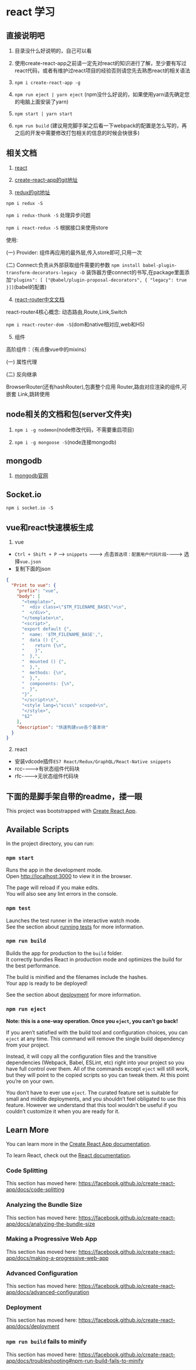 # react 学习

## 直接说明吧

1. 目录没什么好说明的，自己可以看

2. 使用create-react-app之前请一定先对react的知识进行了解，至少要有写过react代码，或者有维护过react项目的经验否则请您先去熟悉react的相关语法

3. `npm i create-react-app -g`

4. `npm run eject | yarn eject` (npm没什么好说的，如果使用yarn请先确定您的电脑上面安装了yarn)

5. `npm start | yarn start`

6. `npm run build` (建议用完脚手架之后看一下webpack的配置是怎么写的，再之后的开发中需要修改打包相关的信息的时候会快很多)

## 相关文档

1. [react](https://react.docschina.org/)

2. [create-react-app的git地址](https://github.com/facebook/create-react-app)

3. [redux的git地址](https://github.com/reduxjs/redux)

`npm i redux -S`

`npm i redux-thunk -S` 处理异步问题

`npm i react-redux -S` 根据接口来使用store

使用:

(一) Provider: 组件再应用的最外层,传入store即可,只用一次

(二) Connect:负责从外部获取组件需要的参数 `npm install babel-plugin-transform-decorators-legacy -D` 装饰器方便connect的书写,在package里面添加`"plugins": [ ["@babel/plugin-proposal-decorators", { "legacy": true }]]`(babel的配置)

4. [react-router中文文档](http://react-guide.github.io/react-router-cn/)

react-router4核心概念: 动态路由,Route,Link,Switch

`npm i react-router-dom -S`(dom和native相对应,web和H5)

5. 组件

高阶组件：（有点像vue中的mixins）

(一) 属性代理

(二) 反向继承

BrowserRouter(还有hashRouter),包裹整个应用
Router,路由对应渲染的组件,可嵌套
Link,跳转使用

## node相关的文档和包(server文件夹)

1. `npm i -g nodemon`(node修改代码，不需要重启项目)

2. `npm i -g mongoose -S`(node连接mongodb)

## mongodb

1. [mongodb官网](https://www.mongodb.com)

## Socket.io

`npm i socket.io -S`

## vue和react快速模板生成

1. vue

  * `Ctrl + Shift + P` --> `snippets` ---> 点击`首选项：配置用户代码片段`----> 选择`vue.json`
  *  复制下面的json

```json
{
  "Print to vue": {
    "prefix": "vue",
    "body": [
      "<template>",
      "  <div class=\"$TM_FILENAME_BASE\">\n",
      "  </div>",
      "</template>\n",
      "<script>",
      "export default {",
      "  name: '$TM_FILENAME_BASE',",
      "  data () {",
      "    return {\n",
      "    }",
      "  },",
      "  mounted () {",
      "  },",
      "  methods: {\n",
      "  },",
      "  components: {\n",
      "  }",
      "}",
      "</script>\n",
      "<style lang=\"scss\" scoped>\n",
      "</style>",
      "$2"
    ],
    "description": "快速构建vue各个基本块"
  }
}
```

2. react

  * 安装vdcode插件`ES7 React/Redux/GraphQL/React-Native snippets`
  * rcc---->有状态组件代码块
  * rfc---->无状态组件代码块

## 下面的是脚手架自带的readme，搂一眼

This project was bootstrapped with [Create React App](https://github.com/facebook/create-react-app).

## Available Scripts

In the project directory, you can run:

### `npm start`

Runs the app in the development mode.<br>
Open [http://localhost:3000](http://localhost:3000) to view it in the browser.

The page will reload if you make edits.<br>
You will also see any lint errors in the console.

### `npm test`

Launches the test runner in the interactive watch mode.<br>
See the section about [running tests](https://facebook.github.io/create-react-app/docs/running-tests) for more information.

### `npm run build`

Builds the app for production to the `build` folder.<br>
It correctly bundles React in production mode and optimizes the build for the best performance.

The build is minified and the filenames include the hashes.<br>
Your app is ready to be deployed!

See the section about [deployment](https://facebook.github.io/create-react-app/docs/deployment) for more information.

### `npm run eject`

**Note: this is a one-way operation. Once you `eject`, you can’t go back!**

If you aren’t satisfied with the build tool and configuration choices, you can `eject` at any time. This command will remove the single build dependency from your project.

Instead, it will copy all the configuration files and the transitive dependencies (Webpack, Babel, ESLint, etc) right into your project so you have full control over them. All of the commands except `eject` will still work, but they will point to the copied scripts so you can tweak them. At this point you’re on your own.

You don’t have to ever use `eject`. The curated feature set is suitable for small and middle deployments, and you shouldn’t feel obligated to use this feature. However we understand that this tool wouldn’t be useful if you couldn’t customize it when you are ready for it.

## Learn More

You can learn more in the [Create React App documentation](https://facebook.github.io/create-react-app/docs/getting-started).

To learn React, check out the [React documentation](https://reactjs.org/).

### Code Splitting

This section has moved here: https://facebook.github.io/create-react-app/docs/code-splitting

### Analyzing the Bundle Size

This section has moved here: https://facebook.github.io/create-react-app/docs/analyzing-the-bundle-size

### Making a Progressive Web App

This section has moved here: https://facebook.github.io/create-react-app/docs/making-a-progressive-web-app

### Advanced Configuration

This section has moved here: https://facebook.github.io/create-react-app/docs/advanced-configuration

### Deployment

This section has moved here: https://facebook.github.io/create-react-app/docs/deployment

### `npm run build` fails to minify

This section has moved here: https://facebook.github.io/create-react-app/docs/troubleshooting#npm-run-build-fails-to-minify
